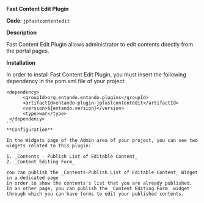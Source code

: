 **Fast Content Edit Plugin**

**Code**: ```jpfastcontentedit```

**Description**

Fast Content Edit Plugin allows administrator to edit contents directly from the portal pages.

**Installation**

In order to install Fast Content Edit Plugin, you must insert the following dependency in the pom.xml file of your project:

````
<dependency>
      <groupId>org.entando.entando.plugins</groupId>
      <artifactId>entando-plugin-jpfastcontentedit</artifactId>
      <version>${entando.version}</version>
      <type>war</type>
 </dependency>
```
**Configuration**

In the Widgets page of the Admin area of your project, you can see two widgets related to this plugin:

1. _Contents - Publish List of Editable Content_
2. _Content Editing Form_

You can publish the _Contents-Publish List of Editable Content_ Widget in a dedicated page 
in order to show the contents's list that you are already published.
In an other page, you can publish the _Content Editing Form_ widget through which you can have forms to edit your published contents.


